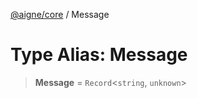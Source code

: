 [@aigne/core](../wiki/Home) / Message

# Type Alias: Message

> **Message** = `Record`\<`string`, `unknown`\>
